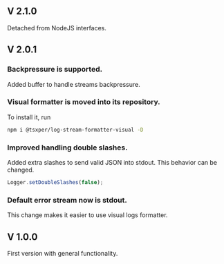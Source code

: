 ## V 2.1.0
Detached from NodeJS interfaces. 

## V 2.0.1

### Backpressure is supported.
Added buffer to handle streams backpressure.

### Visual formatter is moved into its repository.
To install it, run
```bash
npm i @tsxper/log-stream-formatter-visual -D
```

### Improved handling double slashes.
Added extra slashes to send valid JSON into stdout.
This behavior can be changed.
```JavaScript
Logger.setDoubleSlashes(false);
```

### Default error stream now is stdout. 
This change makes it easier to use visual logs formatter.

## V 1.0.0
First version with general functionality.
